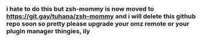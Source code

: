 ### i hate to do this but zsh-mommy is now moved to https://git.gay/tuhana/zsh-mommy and i will delete this github repo soon so pretty please upgrade your omz remote or your plugin manager thingies, ily
